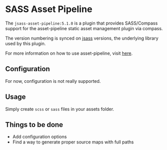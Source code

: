 SASS Asset Pipeline
==========================
The `jsass-asset-pipeline:5.1.0` is a plugin that provides SASS/Compass support for the asset-pipeline static asset management plugin via compass.

The version numbering is synced on [jsass](https://github.com/bit3/jsass) versions, the underlying library used by this plugin.

For more information on how to use asset-pipeline, visit [here](http://www.github.com/bertramdev/asset-pipeline).

Configuration
-------------

For now, configuration is not really supported.

Usage
-----
Simply create `scss` or `sass` files in your assets folder. 


Things to be done
-----------------

* Add configuration options
* Find a way to generate proper source maps with full paths
